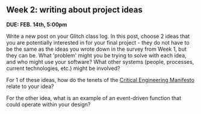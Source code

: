 ## Week 2: writing about project ideas

**DUE: FEB. 14th, 5:00pm**

Write a new post on your Glitch class log. In this post, choose 2 ideas that you are potentially interested in for your final project - they do not have to be the same as the ideas you wrote down in the survey from Week 1, but they can be. What 'problem' might you be trying to solve with each idea, and who might use your software? What other systems (people, processes, current technologies, etc.) might be involved?

For 1 of these ideas, how do the tenets of the [Critical Engineering Manifesto](https://criticalengineering.org/) relate to your idea? 

For the other idea, what is an example of an event-driven function that could operate within your design?
